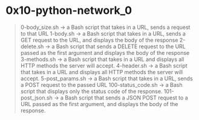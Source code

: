 # 0x10-python-network_0
> 0-body_size.sh -> a Bash script that takes in a URL, sends a request to that URL
> 1-body.sh -> a Bash script that takes in a URL, sends a GET request to the URL, and displays the body of the response
> 2-delete.sh ->  a Bash script that sends a DELETE request to the URL passed as the first argument and displays the body of the response
> 3-methods.sh -> a Bash script that takes in a URL and displays all HTTP methods the server will accept.
> 4-header.sh -> a Bash script that takes in a URL and displays all HTTP methods the server will accept.
> 5-post_params.sh -> a Bash script that takes in a URL, sends a POST request to the passed URL
> 100-status_code.sh -> a Bash script that displays only the status code of the response.
> 101-post_json.sh -> a Bash script that sends a JSON POST request to a URL passed as the first argument, and displays the body of the response.
